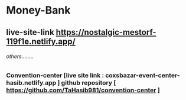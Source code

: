 # Money-Bank
## live-site-link https://nostalgic-mestorf-119f1e.netlify.app/
###### others........
### Convention-center [live site link : coxsbazar-event-center-hasib.netlify.app ] github repository [ https://github.com/TaHasib981/convention-center ]
